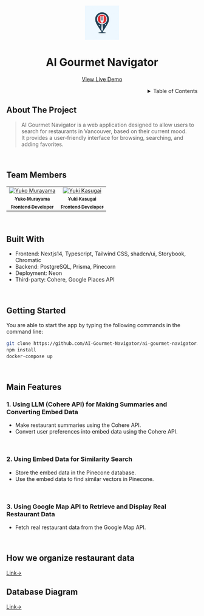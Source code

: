<!-- PROJECT LOGO -->
<div align="center">
  <img src="public/icons/ai-gourmet-navigator-logo.png" alt="Logo" width="90" >
  <h1>AI Gourmet Navigator</h1>
  <p>
    <a href="https://ai-gourmet-navigator.vercel.app/">View Live Demo</a>
  </p>
</div>

<!-- TABLE OF CONTENTS -->
<details align="right">
  <summary>Table of Contents</summary>
    <div><a href="#About-The-Project">About The Project</a></div>
        <div><a href="#Team Members">Team members</a></div>
    <div><a href="#Built-With">Built With</a></div>
    <div><a href="#Getting-Started">Getting Started</a></div>
    <div><a href="#Main-Features">Main Features</a></div>
    <div><a href="#how-we-organize-restaurant-data">How we organize restaurant data</a></div>
    <div><a href="#database-diagram">Database Diagram</a></div>
</details>

## About The Project

> AI Gourmet Navigator is a web application designed to allow users to search for restaurants in Vancouver, based on their current mood.  
> It provides a user-friendly interface for browsing, searching, and adding favorites.

<br/>

## Team Members

<table>
  <tr>  
    <td align="center">
      <a href="https://github.com/Lada496">
        <img src="https://avatars.githubusercontent.com/Lada496" width="100px;" alt="Yuko Murayama" /><br />
        <sub>
          <b>Yuko Murayama</b><br />
          <b>Frontend Developer</b>
        </sub>
      </a>
    </td>
    <td align="center">
      <a href="https://github.com/yuki-o1o5">
        <img src="https://avatars.githubusercontent.com/yuki-o1o5" width="100px;" alt="Yuki Kasugai" /><br />
        <sub>
          <b>Yuki Kasugai</b><br />
          <b>Frontend Developer</b>
        </sub>
      </a>
    </td>
  </tr>
</table>

<br/>

## Built With

- Frontend: Nextjs14, Typescript, Tailwind CSS, shadcn/ui, Storybook, Chromatic
- Backend: PostgreSQL, Prisma, Pinecorn
- Deployment: Neon
- Third-party: Cohere, Google Places API

<br/>

## Getting Started

You are able to start the app by typing the following commands in the command line:

```bash
git clone https://github.com/AI-Gourmet-Navigator/ai-gourmet-navigator.git
npm install
docker-compose up
```

<br/>

## Main Features

### 1. Using LLM (Cohere API) for Making Summaries and Converting Embed Data

- Make restaurant summaries using the Cohere API.
- Convert user preferences into embed data using the Cohere API.

<br>

### 2. Using Embed Data for Similarity Search

- Store the embed data in the Pinecone database.
- Use the embed data to find similar vectors in Pinecone.

<br>

### 3. Using Google Map API to Retrieve and Display Real Restaurant Data

- Fetch real restaurant data from the Google Map API.

<br>

## How we organize restaurant data

[Link->](https://lucid.app/lucidchart/087ca5c9-1629-4b6e-8576-df8ea3e091ff/edit?viewport_loc=367%2C-258%2C2549%2C2018%2C0_0&invitationId=inv_8a516a45-1b5b-4b6e-803d-62c26a00f08e)

## Database Diagram

[Link->](https://lucid.app/lucidchart/3dc993e6-ccfc-438d-ac1e-b5d93173897f/edit?invitationId=inv_ba5913d0-d451-4522-91c8-910afa81afa8&page=0_0#)

